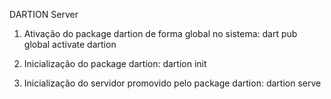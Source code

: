 DARTION Server


1. Ativação do package dartion de forma global no sistema:
    dart pub global activate dartion

2. Inicialização do package dartion:
    dartion init

3. Inicialização do servidor promovido pelo package dartion:
    dartion serve